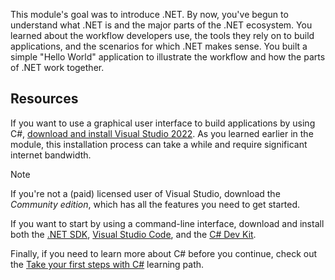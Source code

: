 This module's goal was to introduce .NET. By now, you've begun to understand what .NET is and the major parts of the .NET ecosystem. You learned about the workflow developers use, the tools they rely on to build applications, and the scenarios for which .NET makes sense. You built a simple "Hello World" application to illustrate the workflow and how the parts of .NET work together.

## Resources

If you want to use a graphical user interface to build applications by using C#, [download and install Visual Studio 2022](https://visualstudio.microsoft.com/vs/?azure-portal=true). As you learned earlier in the module, this installation process can take a while and require significant internet bandwidth.

> [!NOTE]
> If you're not a (paid) licensed user of Visual Studio, download the *Community edition*, which has all the features you need to get started.

If you want to start by using a command-line interface, download and install both the [.NET SDK](https://dotnet.microsoft.com/download?azure-portal=true), [Visual Studio Code](https://code.visualstudio.com/?azure-portal=true), and the [C# Dev Kit](https://code.visualstudio.com/docs/csharp/get-started?azure-portal=true).

Finally, if you need to learn more about C# before you continue, check out the [Take your first steps with C#](../../../paths/get-started-c-sharp-part-1/index.yml?azure-portal=true) learning path.
